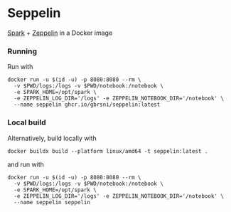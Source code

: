 # Seppelin
[Spark](https://spark.apache.org/) + [Zeppelin](https://zeppelin.apache.org/) in a Docker image

### Running
Run with
```
docker run -u $(id -u) -p 8080:8080 --rm \
  -v $PWD/logs:/logs -v $PWD/notebook:/notebook \
  -e SPARK_HOME=/opt/spark \
  -e ZEPPELIN_LOG_DIR='/logs' -e ZEPPELIN_NOTEBOOK_DIR='/notebook' \
  --name seppelin ghcr.io/gbrsni/seppelin:latest
```

### Local build
Alternatively, build locally with
```
docker buildx build --platform linux/amd64 -t seppelin:latest .
```
and run with 
```
docker run -u $(id -u) -p 8080:8080 --rm \
  -v $PWD/logs:/logs -v $PWD/notebook:/notebook \
  -e SPARK_HOME=/opt/spark \
  -e ZEPPELIN_LOG_DIR='/logs' -e ZEPPELIN_NOTEBOOK_DIR='/notebook' \
  --name seppelin seppelin
```
